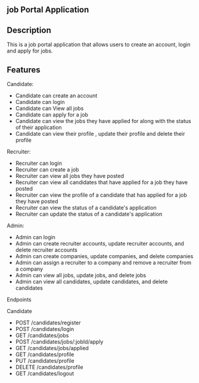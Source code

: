 ## job Portal Application

## Description

This is a job portal application that allows users to create an account, login and apply for jobs.

## Features

Candidate:

- Candidate can create an account
- Candidate can login
- Candidate can View all jobs
- Candidate can apply for a job
- Candidate can view the jobs they have applied for along with the status of their application
- Candidate can view their profile , update their profile and delete their profile


Recruiter:

- Recruiter can login
- Recruiter can create a job
- Recruiter can view all jobs they have posted
- Recruiter can view all candidates that have applied for a job they have posted
- Recruiter can view the profile of a candidate that has applied for a job they have posted
- Recruiter can view the status of a candidate's application
- Recruiter can update the status of a candidate's application

Admin:

- Admin can login
-  Admin can create recruiter accounts, update recruiter accounts, and delete recruiter accounts
- Admin can create companies, update companies, and delete companies
- Admin can assign a recruiter to a company and remove a recruiter from a company
- Admin can view all jobs, update jobs, and delete jobs
- Admin can view all candidates, update candidates, and delete candidates

Endpoints


Candidate

- POST /candidates/register
- POST /candidates/login
- GET /candidates/jobs
- POST /candidates/jobs/:jobId/apply
- GET /candidates/jobs/applied
- GET /candidates/profile
- PUT /candidates/profile
- DELETE /candidates/profile
- GET /candidates/logout
